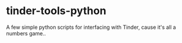 # tinder-tools-python
A few simple python scripts for interfacing with Tinder, cause it's all a numbers game.. 
